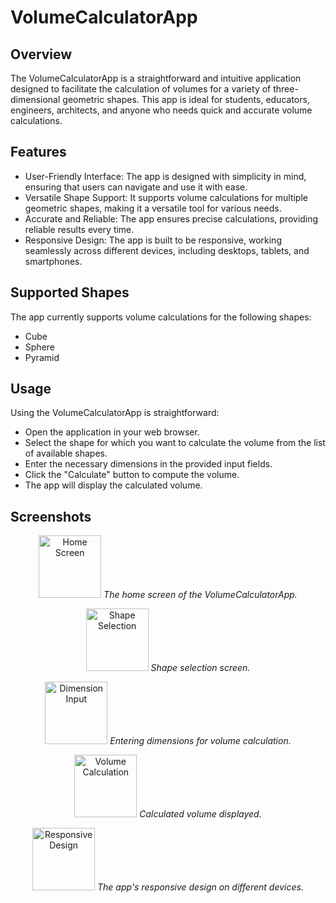 # VolumeCalculatorApp
 
## Overview
The VolumeCalculatorApp is a straightforward and intuitive application designed to facilitate the calculation of volumes for a variety of three-dimensional geometric shapes. This app is ideal for students, educators, engineers, architects, and anyone who needs quick and accurate volume calculations.

## Features
* User-Friendly Interface: The app is designed with simplicity in mind, ensuring that users can navigate and use it with ease.
* Versatile Shape Support: It supports volume calculations for multiple geometric shapes, making it a versatile tool for various needs.
* Accurate and Reliable: The app ensures precise calculations, providing reliable results every time.
* Responsive Design: The app is built to be responsive, working seamlessly across different devices, including desktops, tablets, and smartphones.

## Supported Shapes
The app currently supports volume calculations for the following shapes:
* Cube
* Sphere
* Pyramid

## Usage
Using the VolumeCalculatorApp is straightforward:
* Open the application in your web browser.
* Select the shape for which you want to calculate the volume from the list of available shapes.
* Enter the necessary dimensions in the provided input fields.
* Click the "Calculate" button to compute the volume.
* The app will display the calculated volume.

## Screenshots
<p align="center">
    <img src="https://github.com/stephanieangela03/VolumeCalculatorApp/assets/115938834/d8a18630-943d-42d7-b1ac-05880bb11a84" width="100" alt="Home Screen">
    <em>The home screen of the VolumeCalculatorApp.</em>
</p>

<p align="center">
    <img src="https://github.com/stephanieangela03/VolumeCalculatorApp/assets/115938834/4f8b4b41-c9d5-4e73-ab6b-7d8252f2163b" width="100" alt="Shape Selection">
    <em>Shape selection screen.</em>
</p>

<p align="center">
    <img src="https://github.com/stephanieangela03/VolumeCalculatorApp/assets/115938834/e6ee07ae-d5b1-4772-b9bd-5c2b63527613" width="100" alt="Dimension Input">
    <em>Entering dimensions for volume calculation.</em>
</p>

<p align="center">
    <img src="https://github.com/stephanieangela03/VolumeCalculatorApp/assets/115938834/c466a236-c6e3-4714-ab44-451f4e14f9ba" width="100" alt="Volume Calculation">
    <em>Calculated volume displayed.</em>
</p>

<p align="center">
    <img src="https://github.com/stephanieangela03/VolumeCalculatorApp/assets/115938834/5d1155d2-76c3-4199-b4ad-59f2358b19c2" width="100" alt="Responsive Design">
    <em>The app's responsive design on different devices.</em>
</p>

